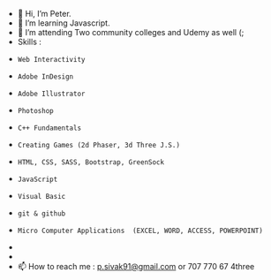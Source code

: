 - 👋 Hi, I’m Peter.
- 👀 I’m learning Javascript.
- 🌱 I’m attending Two community colleges and Udemy as well (;
-  Skills :      
-     Web Interactivity
-     Adobe InDesign
-     Adobe Illustrator
-     Photoshop
-     C++ Fundamentals 
-     Creating Games (2d Phaser, 3d Three J.S.)
-     HTML, CSS, SASS, Bootstrap, GreenSock
-     JavaScript 
-     Visual Basic 
-     git & github
-     Micro Computer Applications  (EXCEL, WORD, ACCESS, POWERPOINT)
-     
-   
- 📫 How to reach me : p.sivak91@gmail.com or 707 770 67 4three


<!---
sivo91/sivo91 is a ✨ special ✨ repository because its `README.md` (this file) appears on your GitHub profile.
You can click the Preview link to take a look at your changes.
--->
